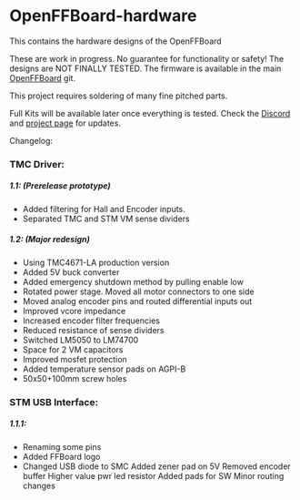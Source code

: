 # OpenFFBoard-hardware
This contains the hardware designs of the OpenFFBoard

These are work in progress.
No guarantee for functionality or safety! The designs are NOT FINALLY TESTED.
The firmware is available in the main [OpenFFBoard](https://github.com/Ultrawipf/OpenFFBoard) git.

This project requires soldering of many fine pitched parts.

Full Kits will be available later once everything is tested. Check the [Discord](https://discord.com/invite/gHtnEcP) and [project page](https://hackaday.io/project/163904-open-ffboard) for updates.

Changelog:
### TMC Driver:

##### 1.1: (Prerelease prototype)
- Added filtering for Hall and Encoder inputs.
- Separated TMC and STM VM sense dividers

##### 1.2: (Major redesign)
- Using TMC4671-LA production version
- Added 5V buck converter
- Added emergency shutdown method by pulling enable low
- Rotated power stage. Moved all motor connectors to one side
- Moved analog encoder pins and routed differential inputs out
- Improved vcore impedance
- Increased encoder filter frequencies
- Reduced resistance of sense dividers
- Switched LM5050 to LM74700
- Space for 2 VM capacitors
- Improved mosfet protection
- Added temperature sensor pads on AGPI-B
- 50x50+100mm screw holes

### STM USB Interface:
##### 1.1.1:
- Renaming some pins
- Added FFBoard logo
- Changed USB diode to SMC
Added zener pad on 5V
Removed encoder buffer
Higher value pwr led resistor
Added pads for SW
Minor routing changes
